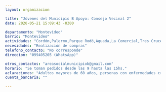 ```yaml
---
layout: organizacion

title: "Jóvenes del Municipio B Apoyo: Consejo Vecinal 2"
date: 2020-05-21 15:09:43 -0300

departamento: "Montevideo"
barrio: "Montevideo"
actividades: "Cordón,Palermo,Parque Rodó,Aguada,La Comercial,Tres Cruces"
necesidades: "Realización de compras"
telefono_contacto: "No corresponde"
direccion: "099405205 (WhatsApp)"

otros_contactos: "areasocialmunicipiob@gmail.com"
horario: "Se toman pedidos desde las 9 hasta las 15hs."
aclaraciones: "Adultos mayores de 60 años, personas con enfermedades crónicas, personas con discapacidad, hogares monoparentales con niños a cargo"
cuenta_bancaria: ""

---
```

